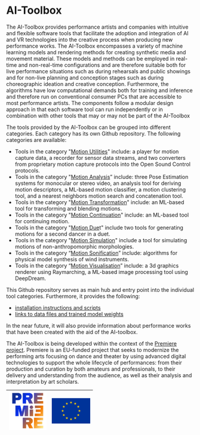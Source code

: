 # AI-Toolbox

The AI-Toolbox provides performance artists and companies with intuitive and flexible software tools that facilitate the adoption and integration of AI and VR technologies into the creative process when producing new performance works.  The AI-Toolbox encompasses a variety of machine learning models and rendering methods for creating synthetic media and movement material. These models and methods can be employed in real-time and non-real-time configurations and are therefore suitable both for live performance situations such as during rehearsals and public showings and for non-live planning and conception stages such as during choreographic ideation and creative conception. Furthermore, the algorithms have low computational demands both for training and inference and therefore run on conventional consumer PCs that are accessible to most performance artists. The components follow a modular design approach in that each software tool can run independently or in combination with other tools that may or may not be part of the AI-Toolbox 

The tools provided by the AI-Toolbox can be grouped into different categories. Each category has its own Github repository. The following categories are available:

- Tools in the category "[Motion Utilities](https://github.com/bisnad/MotionUtilities)" include: a player for motion capture data, a recorder for sensor data streams, and two converters from proprietary motion capture protocols into the Open Sound Control protocols. 
- Tools in the category "[Motion Analysis](https://github.com/bisnad/MotionAnalysis)” include: three Pose Estimation systems for monocular or stereo video, an analysis tool for deriving motion descriptors, a ML-based motion classifier, a motion clustering tool, and a nearest neighbors motion search and concatenation tool. 
- Tools in the category "[Motion Transformation](https://github.com/bisnad/MotionTransformation)" include: an ML-based tool for transforming and blending motions.
- Tools in the category "[Motion Continuation](https://github.com/bisnad/MotionContinuation)" include: an ML-based tool for continuing motion.
- Tools in the category "[Motion Due](https://github.com/bisnad/MotionDuet)t" include two tools for generating motions for a second dancer in a duet.
- Tools in the category "[Motion Simulation](https://github.com/bisnad/MotionSimulation)" include a tool for simulating motions of non-anthropomorphic morphologies. 
- Tools in the category  “[Motion Sonification](https://github.com/bisnad/MotionSonification)” include: algorithms for physical model synthesis of wind instruments. 
- Tools in the category “[Motion Visualisation](https://github.com/bisnad/MotionVisualisation)” include: a 3d graphics renderer using Raymarching, a ML-based image processing tool using DeepDream.

This Github repository serves as main hub and entry point into the individual tool categories. Furthermore, it provides the following:

- [installation instructions and scripts](https://github.com/bisnad/AIToolbox/tree/main/Installers)
- [links to data files and trained model weights](https://github.com/bisnad/AIToolbox/tree/main/Data) 

In the near future, it will also provide information about performance works that have been created with the aid of the AI-toolbox. 

The AI-Toolbox is being developed within the context of the [Premiere project](https://premiere-project.eu/). Premiere is an EU-funded project that seeks to modernize the performing arts focusing on dance and theater by using advanced digital technologies to support the whole lifecycle of performances: from their production and curation by both amateurs and professionals, to their delivery and understanding from the audience, as well as their analysis and interpretation by art scholars. 

| <img src="docs_media/logo_gradient.jpg" alt="logo_gradient" style="zoom:10%;" /> | <img src="docs_media/EU_Emblem.jpg" alt="EU_Emblem" style="zoom:10%;" /> |
| -----------------------------------------------------------: | :----------------------------------------------------------- |
